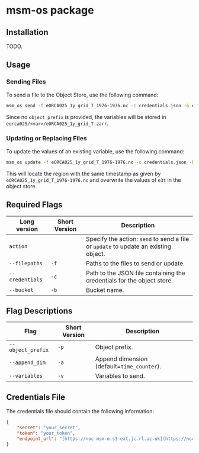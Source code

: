 # msm-os package

## Installation

TODO.

## Usage

### Sending Files

To send a file to the Object Store, use the following command:

```bash
msm_os send -f eORCA025_1y_grid_T_1976-1976.nc -c credentials.json -b eorca025
```

Since no `object_prefix` is provided, the variables will be stored in `eorca025/<var>/eORCA025_1y_grid_T.zarr`.

### Updating or Replacing Files

To update the values of an existing variable, use the following command:

```bash
msm_os update -f eORCA025_1y_grid_T_1976-1976.nc -c credentials.json -b eorca025 -v e3t
```

This will locate the region with the same timestamp as given by `eORCA025_1y_grid_T_1976-1976.nc` and overwrite the values of `e3t` in the object store.

## Required Flags

| Long version | Short Version | Description |
|---|---|---|
| `action` | | Specify the action: `send` to send a file or `update` to update an existing object. |
| `--filepaths` | `-f` | Paths to the files to send or update. |
| `--credentials` | `-c` | Path to the JSON file containing the credentials for the object store. |
| `--bucket` | `-b` | Bucket name. |

## Flag Descriptions

| Flag | Short Version | Description |
|---|---|---|
| `--object_prefix` | `-p` | Object prefix. |
| `--append_dim` | `-a` | Append dimension (default=`time_counter`). |
| `--variables` | `-v` | Variables to send. |

## Credentials File

The credentials file should contain the following information:

```json
{
    "secret": "your_secret",
    "token": "your_token",
    "endpoint_url": "[https://noc-msm-o.s3-ext.jc.rl.ac.uk](https://noc-msm-o.s3-ext.jc.rl.ac.uk)"
}
``````
